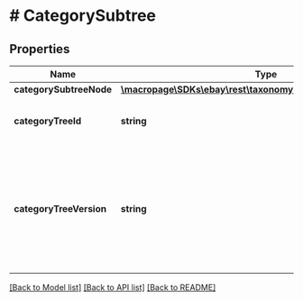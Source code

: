 # # CategorySubtree

## Properties

Name | Type | Description | Notes
------------ | ------------- | ------------- | -------------
**categorySubtreeNode** | [**\macropage\SDKs\ebay\rest\taxonomy\Model\CategoryTreeNode**](CategoryTreeNode.md) |  | [optional]
**categoryTreeId** | **string** | The unique identifier of the eBay category tree to which this subtree belongs. | [optional]
**categoryTreeVersion** | **string** | The version of the category tree identified by &lt;b&gt;categoryTreeId&lt;/b&gt;. It&#39;s a good idea to cache this value for comparison so you can determine if this category tree has been modified in subsequent calls. | [optional]

[[Back to Model list]](../../README.md#models) [[Back to API list]](../../README.md#endpoints) [[Back to README]](../../README.md)
